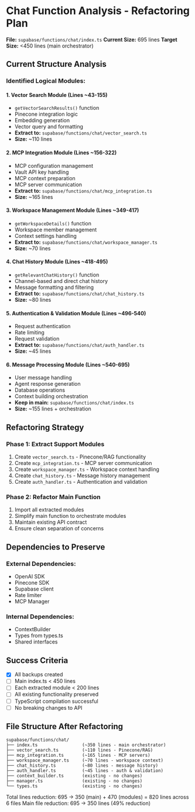 # Chat Function Analysis - Refactoring Plan

**File:** `supabase/functions/chat/index.ts`
**Current Size:** 695 lines
**Target Size:** <450 lines (main orchestrator)

## Current Structure Analysis

### Identified Logical Modules:

#### 1. **Vector Search Module** (Lines ~43-155)
- `getVectorSearchResults()` function
- Pinecone integration logic
- Embedding generation
- Vector query and formatting
- **Extract to:** `supabase/functions/chat/vector_search.ts`
- **Size:** ~110 lines

#### 2. **MCP Integration Module** (Lines ~156-322)
- MCP configuration management
- Vault API key handling
- MCP context preparation
- MCP server communication
- **Extract to:** `supabase/functions/chat/mcp_integration.ts`
- **Size:** ~165 lines

#### 3. **Workspace Management Module** (Lines ~349-417)
- `getWorkspaceDetails()` function
- Workspace member management
- Context settings handling
- **Extract to:** `supabase/functions/chat/workspace_manager.ts`
- **Size:** ~70 lines

#### 4. **Chat History Module** (Lines ~418-495)
- `getRelevantChatHistory()` function
- Channel-based and direct chat history
- Message formatting and filtering
- **Extract to:** `supabase/functions/chat/chat_history.ts`
- **Size:** ~80 lines

#### 5. **Authentication & Validation Module** (Lines ~496-540)
- Request authentication
- Rate limiting
- Request validation
- **Extract to:** `supabase/functions/chat/auth_handler.ts`
- **Size:** ~45 lines

#### 6. **Message Processing Module** (Lines ~540-695)
- User message handling
- Agent response generation
- Database operations
- Context building orchestration
- **Keep in main:** `supabase/functions/chat/index.ts`
- **Size:** ~155 lines + orchestration

## Refactoring Strategy

### Phase 1: Extract Support Modules
1. Create `vector_search.ts` - Pinecone/RAG functionality
2. Create `mcp_integration.ts` - MCP server communication
3. Create `workspace_manager.ts` - Workspace context handling
4. Create `chat_history.ts` - Message history management
5. Create `auth_handler.ts` - Authentication and validation

### Phase 2: Refactor Main Function
1. Import all extracted modules
2. Simplify main function to orchestrate modules
3. Maintain existing API contract
4. Ensure clean separation of concerns

## Dependencies to Preserve

### External Dependencies:
- OpenAI SDK
- Pinecone SDK
- Supabase client
- Rate limiter
- MCP Manager

### Internal Dependencies:
- ContextBuilder
- Types from types.ts
- Shared interfaces

## Success Criteria

- [x] All backups created
- [ ] Main index.ts < 450 lines
- [ ] Each extracted module < 200 lines
- [ ] All existing functionality preserved
- [ ] TypeScript compilation successful
- [ ] No breaking changes to API

## File Structure After Refactoring

```
supabase/functions/chat/
├── index.ts                 (~350 lines - main orchestrator)
├── vector_search.ts         (~110 lines - Pinecone/RAG)
├── mcp_integration.ts       (~165 lines - MCP servers)
├── workspace_manager.ts     (~70 lines - workspace context)
├── chat_history.ts          (~80 lines - message history)
├── auth_handler.ts          (~45 lines - auth & validation)
├── context_builder.ts       (existing - no changes)
├── manager.ts               (existing - no changes)
└── types.ts                 (existing - no changes)
```

Total lines reduction: 695 → 350 (main) + 470 (modules) = 820 lines across 6 files
Main file reduction: 695 → 350 lines (49% reduction) 